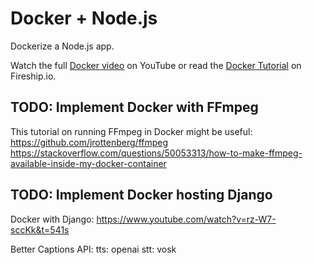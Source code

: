 # Docker + Node.js

Dockerize a Node.js app.

Watch the full [Docker video](https://youtu.be/gAkwW2tuIqE) on YouTube or read the [Docker Tutorial](https://fireship.io/lessons/docker-basics-tutorial-nodejs/) on Fireship.io.

## TODO: Implement Docker with FFmpeg

This tutorial on running FFmpeg in Docker might be useful: https://github.com/jrottenberg/ffmpeg
https://stackoverflow.com/questions/50053313/how-to-make-ffmpeg-available-inside-my-docker-container

## TODO: Implement Docker hosting Django

Docker with Django: https://www.youtube.com/watch?v=rz-W7-sccKk&t=541s

Better Captions API:
tts: openai
stt: vosk
